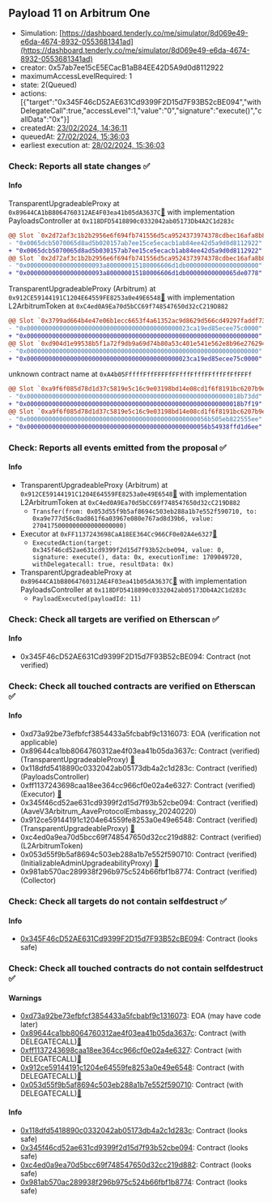 ## Payload 11 on Arbitrum One

- Simulation: [https://dashboard.tenderly.co/me/simulator/8d069e49-e6da-4674-8932-0553681341ad](https://dashboard.tenderly.co/me/simulator/8d069e49-e6da-4674-8932-0553681341ad)
- creator: 0x57ab7ee15cE5ECacB1aB84EE42D5A9d0d8112922
- maximumAccessLevelRequired: 1
- state: 2(Queued)
- actions: [{"target":"0x345F46cD52AE631Cd9399F2D15d7F93B52cBE094","withDelegateCall":true,"accessLevel":1,"value":"0","signature":"execute()","callData":"0x"}]
- createdAt: [23/02/2024, 14:36:11](https://arbiscan.io/tx/0x45811591db77df6c991d58819123862df5571fc3a2f22248cf2075ca103fd2c7)
- queuedAt: [27/02/2024, 15:36:03](https://arbiscan.io/tx/0x356788e33e547e7daad45ee394f55515cef557e9ef126ca5442a26b8f798a02f)
- earliest execution at: [28/02/2024, 15:36:03](https://www.epochconverter.com/countdown?q=1709134563)

### Check: Reports all state changes :white_check_mark:

#### Info


TransparentUpgradeableProxy at `0x89644CA1bB8064760312AE4F03ea41b05dA3637C`[:ghost:](https://github.com/bgd-labs/aave-address-book "GovernanceV3Arbitrum.PAYLOADS_CONTROLLER") with implementation PayloadsController at `0x118DFD5418890c0332042ab05173Db4A2C1d283c`
```diff
@@ Slot `0x2d72af3c1b2b2956e6f694fb741556d5ca9524373974378cdbec16afa8b84164` @@
- "0x0065dcb5070065d8ad5b020157ab7ee15ce5ecacb1ab84ee42d5a9d0d8112922"
+ "0x0065dcb5070065d8ad5b030157ab7ee15ce5ecacb1ab84ee42d5a9d0d8112922"
@@ Slot `0x2d72af3c1b2b2956e6f694fb741556d5ca9524373974378cdbec16afa8b84165` @@
- "0x000000000000000000093a800000015180006606d1db00000000000000000000"
+ "0x000000000000000000093a800000015180006606d1db00000000000065de0778"
```

TransparentUpgradeableProxy (Arbitrum) at `0x912CE59144191C1204E64559FE8253a0e49E6548`[:ghost:](https://github.com/bgd-labs/aave-address-book "AaveV3Arbitrum.ASSETS.ARB.UNDERLYING") with implementation L2ArbitrumToken at `0xC4ed0A9Ea70d5bCC69f748547650d32cC219D882`
```diff
@@ Slot `0x3799ad664b4e47e06b1ecc6653f4a61352ac9d8629d566cd49297faddf73aca1` @@
- "0x000000000000000000000000000000000000000000023ca19ed85ecee75c0000"
+ "0x0000000000000000000000000000000000000000000000000000000000000000"
@@ Slot `0xd904d1e99538b5f1a72f9db9a69d74b80a53c401e541e562e8b96e2762941a5b` @@
- "0x0000000000000000000000000000000000000000000000000000000000000000"
+ "0x000000000000000000000000000000000000000000023ca19ed85ecee75c0000"
```

unknown contract name at `0xA4b05FffffFffFFFFfFFfffFfffFFfffFfFfFFFf`
```diff
@@ Slot `0xa9f6f085d78d1d37c5819e5c16c9e03198bd14e08cd1f6f8191bc6207b9e9706` @@
- "0x00000000000000000000000000000000000000000000000000000000018b73dd"
+ "0x00000000000000000000000000000000000000000000000000000000018b7f19"
@@ Slot `0xa9f6f085d78d1d37c5819e5c16c9e03198bd14e08cd1f6f8191bc6207b9e970b` @@
- "0x00000000000000000000000000000000000000000000000056b505eb822555ee"
+ "0x00000000000000000000000000000000000000000000000056b54938ffd1d6ee"
```


### Check: Reports all events emitted from the proposal :white_check_mark:

#### Info

- TransparentUpgradeableProxy (Arbitrum) at `0x912CE59144191C1204E64559FE8253a0e49E6548`[:ghost:](https://github.com/bgd-labs/aave-address-book "AaveV3Arbitrum.ASSETS.ARB.UNDERLYING") with implementation L2ArbitrumToken at `0xC4ed0A9Ea70d5bCC69f748547650d32cC219D882`
  - `Transfer(from: 0x053d55f9b5af8694c503eb288a1b7e552f590710, to: 0xa9e777d56c0ad861f6a03967e080e767ad8d39b6, value: 2704175000000000000000000)`
- Executor at `0xFF1137243698CaA18EE364Cc966CF0e02A4e6327`[:ghost:](https://github.com/bgd-labs/aave-address-book "AaveV3Arbitrum.ACL_ADMIN, GovernanceV3Arbitrum.EXECUTOR_LVL_1")
  - `ExecutedAction(target: 0x345f46cd52ae631cd9399f2d15d7f93b52cbe094, value: 0, signature: execute(), data: 0x, executionTime: 1709049720, withDelegatecall: true, resultData: 0x)`
- TransparentUpgradeableProxy at `0x89644CA1bB8064760312AE4F03ea41b05dA3637C`[:ghost:](https://github.com/bgd-labs/aave-address-book "GovernanceV3Arbitrum.PAYLOADS_CONTROLLER") with implementation PayloadsController at `0x118DFD5418890c0332042ab05173Db4A2C1d283c`
  - `PayloadExecuted(payloadId: 11)`

### Check: Check all targets are verified on Etherscan :white_check_mark:

#### Info

- 0x345F46cD52AE631Cd9399F2D15d7F93B52cBE094: Contract (not verified) 

### Check: Check all touched contracts are verified on Etherscan :white_check_mark:

#### Info

- 0xd73a92be73efbfcf3854433a5fcbabf9c1316073: EOA (verification not applicable)
- 0x89644ca1bb8064760312ae4f03ea41b05da3637c: Contract (verified) (TransparentUpgradeableProxy) [:ghost:](https://github.com/bgd-labs/aave-address-book "GovernanceV3Arbitrum.PAYLOADS_CONTROLLER")
- 0x118dfd5418890c0332042ab05173db4a2c1d283c: Contract (verified) (PayloadsController) 
- 0xff1137243698caa18ee364cc966cf0e02a4e6327: Contract (verified) (Executor) [:ghost:](https://github.com/bgd-labs/aave-address-book "AaveV3Arbitrum.ACL_ADMIN, GovernanceV3Arbitrum.EXECUTOR_LVL_1")
- 0x345f46cd52ae631cd9399f2d15d7f93b52cbe094: Contract (verified) (AaveV3Arbitrum_AaveProtocolEmbassy_20240220) 
- 0x912ce59144191c1204e64559fe8253a0e49e6548: Contract (verified) (TransparentUpgradeableProxy) [:ghost:](https://github.com/bgd-labs/aave-address-book "AaveV3Arbitrum.ASSETS.ARB.UNDERLYING")
- 0xc4ed0a9ea70d5bcc69f748547650d32cc219d882: Contract (verified) (L2ArbitrumToken) 
- 0x053d55f9b5af8694c503eb288a1b7e552f590710: Contract (verified) (InitializableAdminUpgradeabilityProxy) [:ghost:](https://github.com/bgd-labs/aave-address-book "AaveV3Arbitrum.COLLECTOR")
- 0x981ab570ac289938f296b975c524b66fbf1b8774: Contract (verified) (Collector) 

### Check: Check all targets do not contain selfdestruct :white_check_mark:

#### Info

- [0x345F46cD52AE631Cd9399F2D15d7F93B52cBE094](https://arbiscan.io/address/0x345F46cD52AE631Cd9399F2D15d7F93B52cBE094): Contract (looks safe)

### Check: Check all touched contracts do not contain selfdestruct :white_check_mark:

#### Warnings

- [0xd73a92be73efbfcf3854433a5fcbabf9c1316073](https://arbiscan.io/address/0xd73a92be73efbfcf3854433a5fcbabf9c1316073): EOA (may have code later)
- [0x89644ca1bb8064760312ae4f03ea41b05da3637c](https://arbiscan.io/address/0x89644ca1bb8064760312ae4f03ea41b05da3637c): Contract (with DELEGATECALL)[:ghost:](https://github.com/bgd-labs/aave-address-book "GovernanceV3Arbitrum.PAYLOADS_CONTROLLER")
- [0xff1137243698caa18ee364cc966cf0e02a4e6327](https://arbiscan.io/address/0xff1137243698caa18ee364cc966cf0e02a4e6327): Contract (with DELEGATECALL)[:ghost:](https://github.com/bgd-labs/aave-address-book "AaveV3Arbitrum.ACL_ADMIN, GovernanceV3Arbitrum.EXECUTOR_LVL_1")
- [0x912ce59144191c1204e64559fe8253a0e49e6548](https://arbiscan.io/address/0x912ce59144191c1204e64559fe8253a0e49e6548): Contract (with DELEGATECALL)[:ghost:](https://github.com/bgd-labs/aave-address-book "AaveV3Arbitrum.ASSETS.ARB.UNDERLYING")
- [0x053d55f9b5af8694c503eb288a1b7e552f590710](https://arbiscan.io/address/0x053d55f9b5af8694c503eb288a1b7e552f590710): Contract (with DELEGATECALL)[:ghost:](https://github.com/bgd-labs/aave-address-book "AaveV3Arbitrum.COLLECTOR")

#### Info

- [0x118dfd5418890c0332042ab05173db4a2c1d283c](https://arbiscan.io/address/0x118dfd5418890c0332042ab05173db4a2c1d283c): Contract (looks safe)
- [0x345f46cd52ae631cd9399f2d15d7f93b52cbe094](https://arbiscan.io/address/0x345f46cd52ae631cd9399f2d15d7f93b52cbe094): Contract (looks safe)
- [0xc4ed0a9ea70d5bcc69f748547650d32cc219d882](https://arbiscan.io/address/0xc4ed0a9ea70d5bcc69f748547650d32cc219d882): Contract (looks safe)
- [0x981ab570ac289938f296b975c524b66fbf1b8774](https://arbiscan.io/address/0x981ab570ac289938f296b975c524b66fbf1b8774): Contract (looks safe)

